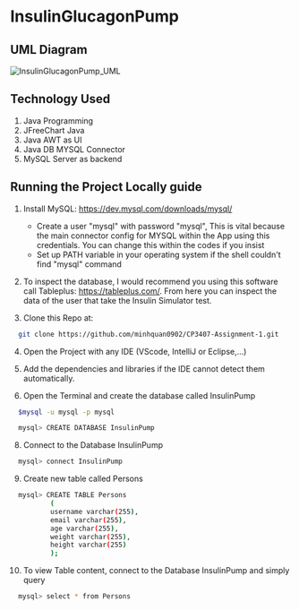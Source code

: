 # InsulinGlucagonPump

## UML Diagram

![InsulinGlucagonPump_UML](https://user-images.githubusercontent.com/58071533/130734918-f90673d7-c2e3-4355-a114-3759d34b75f9.png)


## Technology Used
1. Java Programming
2. JFreeChart Java
3. Java AWT as UI
4. Java DB MYSQL Connector
5. MySQL Server as backend

## Running the Project Locally guide
1. Install MySQL: https://dev.mysql.com/downloads/mysql/
    - Create a user "mysql" with password "mysql", This is vital because the main connector config for MYSQL within the App using this credentials. You can change this within the codes if you insist
    - Set up PATH variable in your operating system if the shell couldn't find "mysql" command


2. To inspect the database, I would recommend you using this software call Tableplus: https://tableplus.com/. From here you can inspect the data of the user that take the Insulin Simulator test.


3. Clone this Repo at:
  ```sh
    git clone https://github.com/minhquan0902/CP3407-Assignment-1.git
  ```
4. Open the Project with any IDE (VScode, IntelliJ or Eclipse,...)


6. Add the dependencies and libraries if the IDE cannot detect them automatically.

7. Open the Terminal and create the database called InsulinPump
  ```sh
    $mysql -u mysql -p mysql
  ```
  
  ```sh
    mysql> CREATE DATABASE InsulinPump
  ```
  
8. Connect to the Database InsulinPump 

  ```sh
    mysql> connect InsulinPump
  ```
  
9. Create new table called Persons
  
  ```sh
    mysql> CREATE TABLE Persons
            (
            username varchar(255),
            email varchar(255),
            age varchar(255),
            weight varchar(255),
            height varchar(255)
            );
  ```
  
10. To view Table content, connect to the Database InsulinPump and simply query

  ```sh
    mysql> select * from Persons
  ```
  
